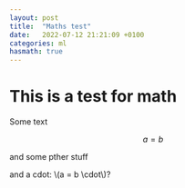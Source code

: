 ```yaml
---
layout: post
title:  "Maths test"
date:   2022-07-12 21:21:09 +0100
categories: ml
hasmath: true
---
```

# This is a test for math

Some text

$$a = b$$

and some pther stuff

and a cdot: \\(a = b \cdot\\)?